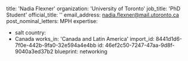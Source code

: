 title: 'Nadia Flexner'
organization: 'University of Toronto'
job_title: 'PhD Student'
official_title: ''
email_address: nadia.flexner@mail.utoronto.ca
post_nominal_letters: MPH
expertise:
  - salt
country:
  - Canada
works_in: 'Canada and Latin America'
import_id: 8441d1d6-7f0e-442b-9fa0-32e594a4e4bb
id: 46ef2c50-7247-47aa-9d8f-9040a3ed37b2
blueprint: networking
